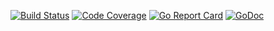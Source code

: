 [![Build Status](https://travis-ci.org/smartystreets/detour.svg?branch=master)](https://travis-ci.org/smartystreets/detour)
[![Code Coverage](https://codecov.io/gh/smartystreets/detour/branch/master/graph/badge.svg)](https://codecov.io/gh/smartystreets/detour)
[![Go Report Card](https://goreportcard.com/badge/github.com/smartystreets/detour)](https://goreportcard.com/report/github.com/smartystreets/detour)
[![GoDoc](https://godoc.org/github.com/smartystreets/detour?status.svg)](http://godoc.org/github.com/smartystreets/detour)
